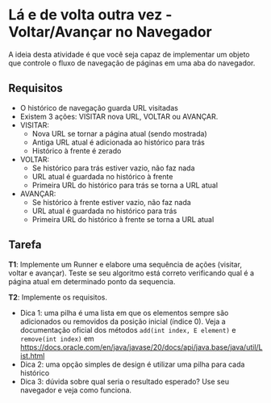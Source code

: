 # Lá e de volta outra vez - Voltar/Avançar no Navegador

A ideia desta atividade é que você seja capaz de implementar um objeto que controle o fluxo de navegação de páginas em uma aba do navegador. 

## Requisitos

  - O histórico de navegação guarda URL visitadas
  - Existem 3 ações: VISITAR nova URL, VOLTAR ou AVANÇAR.
  - VISITAR:
  	- Nova URL se tornar a página atual (sendo mostrada)
  	- Antiga URL atual é adicionada ao histórico para trás
  	- Histórico à frente é zerado
  - VOLTAR:
  	- Se histórico para trás estiver vazio, não faz nada
  	- URL atual é guardada no histórico à frente
  	- Primeira URL do histórico para trás se torna a URL atual
  - AVANÇAR:
	- Se histórico à frente estiver vazio, não faz nada
  	- URL atual é guardada no histórico para trás
  	- Primeira URL do histórico à frente se torna a URL atual
 

## Tarefa

**T1**: Implemente um Runner e elabore uma sequência de ações (visitar, voltar e avançar). Teste se seu algoritmo está correto verificando qual é a página atual em determinado ponto da sequencia.

**T2**: Implemente os requisitos.

- Dica 1: uma pilha é uma lista em que os elementos sempre são adicionados ou removidos da posição inicial (índice 0). Veja a documentação oficial dos métodos `add(int index, E element)` e `remove(int index)` em https://docs.oracle.com/en/java/javase/20/docs/api/java.base/java/util/List.html
- Dica 2: uma opção simples de design é utilizar uma pilha para cada histórico
- Dica 3: dúvida sobre qual seria o resultado esperado? Use seu navegador e veja como funciona.
